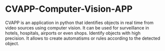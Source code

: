 # CVAPP-Computer-Vision-APP
CVAPP is an application in python that identifies objects in real time from video sources using computer vision.  It can be used for surveillance in hotels, hospitals, airports or even shops. Identify objects with high precision. It allows to create automatisms or rules according to the detected object.

